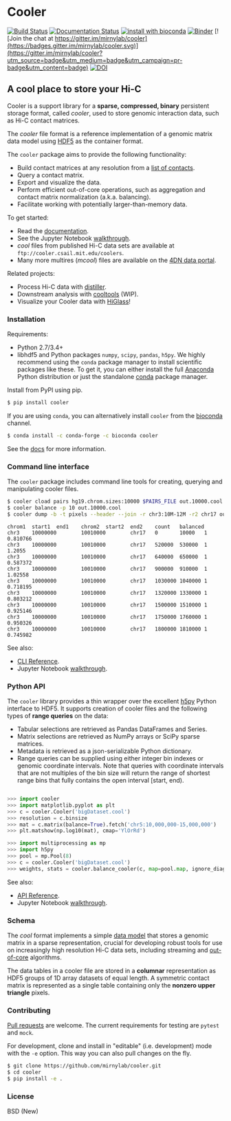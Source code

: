 # Cooler

[![Build Status](https://travis-ci.org/mirnylab/cooler.svg?branch=master)](https://travis-ci.org/mirnylab/cooler)
[![Documentation Status](https://readthedocs.org/projects/cooler/badge/?version=latest)](http://cooler.readthedocs.org/en/latest/)
[![install with bioconda](https://img.shields.io/badge/install%20with-bioconda-brightgreen.svg?style=flat-square)](http://bioconda.github.io/recipes/cooler/README.html)
[![Binder](http://mybinder.org/badge.svg)](https://github.com/mirnylab/cooler-binder)
[![Join the chat at https://gitter.im/mirnylab/cooler](https://badges.gitter.im/mirnylab/cooler.svg)](https://gitter.im/mirnylab/cooler?utm_source=badge&utm_medium=badge&utm_campaign=pr-badge&utm_content=badge)
[![DOI](https://zenodo.org/badge/49553222.svg)](https://zenodo.org/badge/latestdoi/49553222)

## A cool place to store your Hi-C

Cooler is a support library for a **sparse, compressed, binary** persistent storage format, called _cooler_, used to store genomic interaction data, such as Hi-C contact matrices. 

The _cooler_ file format is a reference implementation of a genomic matrix data model using [HDF5](https://en.wikipedia.org/wiki/Hierarchical_Data_Format) as the container format.

The `cooler` package aims to provide the following functionality:

- Build contact matrices at any resolution from a [list of contacts](https://github.com/4dn-dcic/pairix).
- Query a contact matrix.
- Export and visualize the data.
- Perform efficient out-of-core operations, such as aggregation and contact matrix normalization (a.k.a. balancing).
- Facilitate working with potentially larger-than-memory data.

To get started:

- Read the [documentation](http://cooler.readthedocs.org/en/latest/).
- See the Jupyter Notebook [walkthrough](https://github.com/mirnylab/cooler-binder).
- _cool_ files from published Hi-C data sets are available at `ftp://cooler.csail.mit.edu/coolers`.
- Many more multires (_mcool_) files are available on the [4DN data portal](https://data.4dnucleome.org/visualization/index).

Related projects:

- Process Hi-C data with [distiller](https://github.com/mirnylab/distiller).
- Downstream analysis with [cooltools](https://github.com/mirnylab/cooltools) (WIP).
- Visualize your Cooler data with [HiGlass](http://higlass.io)!


### Installation

Requirements:

- Python 2.7/3.4+
- libhdf5 and Python packages `numpy`, `scipy`, `pandas`, `h5py`. We highly recommend using the `conda` package manager to install scientific packages like these. To get it, you can either install the full [Anaconda](https://www.continuum.io/downloads) Python distribution or just the standalone [conda](http://conda.pydata.org/miniconda.html) package manager.

Install from PyPI using pip.
```sh
$ pip install cooler
```

If you are using `conda`, you can alternatively install `cooler` from the [bioconda](https://bioconda.github.io/index.html) channel.
```sh
$ conda install -c conda-forge -c bioconda cooler
```

See the [docs](http://cooler.readthedocs.org/en/latest/) for more information.


### Command line interface

The `cooler` package includes command line tools for creating, querying and manipulating cooler files.

```bash
$ cooler cload pairs hg19.chrom.sizes:10000 $PAIRS_FILE out.10000.cool
$ cooler balance -p 10 out.10000.cool
$ cooler dump -b -t pixels --header --join -r chr3:10M-12M -r2 chr17 out.10000.cool | head
```

```
chrom1  start1  end1    chrom2  start2  end2    count   balanced
chr3    10000000        10010000        chr17   0       10000   1       0.810766
chr3    10000000        10010000        chr17   520000  530000  1       1.2055
chr3    10000000        10010000        chr17   640000  650000  1       0.587372
chr3    10000000        10010000        chr17   900000  910000  1       1.02558
chr3    10000000        10010000        chr17   1030000 1040000 1       0.718195
chr3    10000000        10010000        chr17   1320000 1330000 1       0.803212
chr3    10000000        10010000        chr17   1500000 1510000 1       0.925146
chr3    10000000        10010000        chr17   1750000 1760000 1       0.950326
chr3    10000000        10010000        chr17   1800000 1810000 1       0.745982
```

See also:

- [CLI Reference](http://cooler.readthedocs.io/en/latest/cli.html).
- Jupyter Notebook [walkthrough](https://nbviewer.jupyter.org/github/mirnylab/cooler-binder/blob/master/cooler_cli.ipynb).

### Python API

The `cooler` library provides a thin wrapper over the excellent [h5py](http://docs.h5py.org/en/latest/) Python interface to HDF5. It supports creation of cooler files and the following types of **range queries** on the data:

- Tabular selections are retrieved as Pandas DataFrames and Series.
- Matrix  selections are retrieved as NumPy arrays or SciPy sparse matrices.
- Metadata is retrieved as a json-serializable Python dictionary.
- Range queries can be supplied using either integer bin indexes or genomic coordinate intervals. Note that queries with coordinate intervals that are not multiples of the bin size will return the range of shortest range bins that fully contains the open interval [start, end).

```python

>>> import cooler
>>> import matplotlib.pyplot as plt
>>> c = cooler.Cooler('bigDataset.cool')
>>> resolution = c.binsize
>>> mat = c.matrix(balance=True).fetch('chr5:10,000,000-15,000,000')
>>> plt.matshow(np.log10(mat), cmap='YlOrRd')
```

```python
>>> import multiprocessing as mp
>>> import h5py
>>> pool = mp.Pool(8)
>>> c = cooler.Cooler('bigDataset.cool')
>>> weights, stats = cooler.balance_cooler(c, map=pool.map, ignore_diags=3, min_nnz=10)
```

See also:

- [API Reference](http://cooler.readthedocs.io/en/latest/api.html).
- Jupyter Notebook [walkthrough](https://nbviewer.jupyter.org/github/mirnylab/cooler-binder/blob/master/cooler_api.ipynb).

### Schema

The _cool_ format implements a simple [data model](http://cooler.readthedocs.io/en/latest/schema.html) that stores a genomic matrix in a sparse representation, crucial for developing robust tools for use on increasingly high resolution Hi-C data sets, including streaming and [out-of-core](https://en.wikipedia.org/wiki/Out-of-core_algorithm) algorithms.

The data tables in a cooler file are stored in a **columnar** representation as HDF5 groups of 1D array datasets of equal length. A symmetric contact matrix is represented as a single table containing only the **nonzero upper triangle** pixels.


### Contributing

[Pull requests](https://akrabat.com/the-beginners-guide-to-contributing-to-a-github-project/) are welcome. The current requirements for testing are `pytest` and `mock`.

For development, clone and install in "editable" (i.e. development) mode with the `-e` option. This way you can also pull changes on the fly.
```sh
$ git clone https://github.com/mirnylab/cooler.git
$ cd cooler
$ pip install -e .
```

### License

BSD (New)
